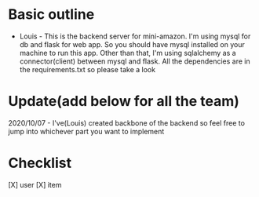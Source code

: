 # Basic outline

- Louis - 
This is the backend server for mini-amazon.
I'm using mysql for db and flask for web app.
So you should have mysql installed on your machine to run this app.
Other than that, I'm using sqlalchemy as a connector(client) between mysql and flask.
All the dependencies are in the requirements.txt so please take a look

# Update(add below for all the team)

2020/10/07 - I've(Louis) created backbone of the backend so feel free to jump into whichever part you want to implement

# Checklist

[X] user
[X] item